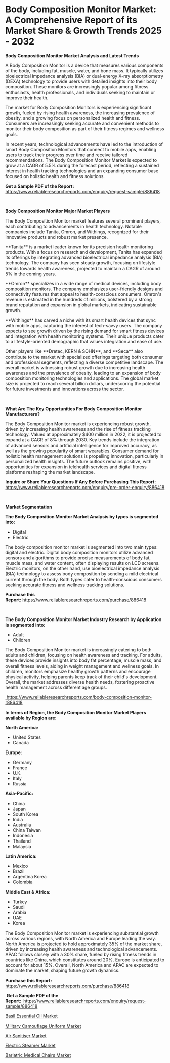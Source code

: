 <p><h1>Body Composition Monitor Market: A Comprehensive Report of its Market Share & Growth Trends 2025 - 2032</h1></p><p><strong>Body Composition Monitor Market Analysis and Latest Trends</strong></p>
<p><p>A Body Composition Monitor is a device that measures various components of the body, including fat, muscle, water, and bone mass. It typically utilizes bioelectrical impedance analysis (BIA) or dual-energy X-ray absorptiometry (DEXA) technology to provide users with detailed insights into their body composition. These monitors are increasingly popular among fitness enthusiasts, health professionals, and individuals seeking to maintain or improve their health.</p><p>The market for Body Composition Monitors is experiencing significant growth, fueled by rising health awareness, the increasing prevalence of obesity, and a growing focus on personalized health and fitness. Consumers are increasingly seeking accurate and convenient methods to monitor their body composition as part of their fitness regimes and wellness goals. </p><p>In recent years, technological advancements have led to the introduction of smart Body Composition Monitors that connect to mobile apps, enabling users to track their progress over time and receive tailored recommendations. The Body Composition Monitor Market is expected to grow at a CAGR of 5.5% during the forecast period, reflecting a sustained interest in health tracking technologies and an expanding consumer base focused on holistic health and fitness solutions.</p></p>
<p><strong>Get a Sample PDF of the Report:&nbsp;</strong> <a href="https://www.reliableresearchreports.com/enquiry/request-sample/886418?utm_campaign=32&utm_medium=2&utm_source=Github&utm_content=ia&utm_term=05022025&utm_id=body-composition-monitor">https://www.reliableresearchreports.com/enquiry/request-sample/886418</a></p>
<p>&nbsp;</p>
<p><strong>Body Composition Monitor Major Market Players</strong></p>
<p><p>The Body Composition Monitor market features several prominent players, each contributing to advancements in health technology. Notable companies include Tanita, Omron, and Withings, recognized for their innovative products and robust market presence.</p><p>**Tanita** is a market leader known for its precision health monitoring products. With a focus on research and development, Tanita has expanded its offerings by integrating advanced bioelectrical impedance analysis (BIA) technology. The company has seen steady growth, focusing on lifestyle trends towards health awareness, projected to maintain a CAGR of around 5% in the coming years.</p><p>**Omron** specializes in a wide range of medical devices, including body composition monitors. The company emphasizes user-friendly designs and connectivity features that appeal to health-conscious consumers. Omron's revenue is estimated in the hundreds of millions, bolstered by a strong brand reputation and expansion in global markets, indicating sustainable growth.</p><p>**Withings** has carved a niche with its smart health devices that sync with mobile apps, capturing the interest of tech-savvy users. The company expects to see growth driven by the rising demand for smart fitness devices and integration with health monitoring systems. Their unique products cater to a lifestyle-oriented demographic that values integration and ease of use.</p><p>Other players like **Dretec, KERN & SOHN**, and **Seca** also contribute to the market with specialized offerings targeting both consumer and professional segments, reflecting a diverse competitive landscape. The overall market is witnessing robust growth due to increasing health awareness and the prevalence of obesity, leading to an expansion of body composition monitoring technologies and applications. The global market size is projected to reach several billion dollars, underscoring the potential for future investments and innovations across the sector.</p></p>
<p>&nbsp;</p>
<p><strong>What Are The Key Opportunities For Body Composition Monitor Manufacturers?</strong></p>
<p><p>The Body Composition Monitor market is experiencing robust growth, driven by increasing health awareness and the rise of fitness tracking technology. Valued at approximately $400 million in 2022, it is projected to expand at a CAGR of 8% through 2030. Key trends include the integration of advanced sensors and artificial intelligence for improved accuracy, as well as the growing popularity of smart wearables. Consumer demand for holistic health management solutions is propelling innovation, particularly in personalized health insights. The future outlook remains positive, with opportunities for expansion in telehealth services and digital fitness platforms reshaping the market landscape.</p></p>
<p><strong>Inquire or Share Your Questions If Any Before Purchasing This Report:</strong> <a href="https://www.reliableresearchreports.com/enquiry/pre-order-enquiry/886418?utm_campaign=32&utm_medium=2&utm_source=Github&utm_content=ia&utm_term=05022025&utm_id=body-composition-monitor">https://www.reliableresearchreports.com/enquiry/pre-order-enquiry/886418</a></p>
<p>&nbsp;</p>
<p><strong>Market Segmentation</strong></p>
<p><strong>The Body Composition Monitor Market Analysis by types is segmented into:</strong></p>
<p><ul><li>Digital</li><li>Electric</li></ul></p>
<p><p>The body composition monitor market is segmented into two main types: digital and electric. Digital body composition monitors utilize advanced sensors and algorithms to provide precise measurements of body fat, muscle mass, and water content, often displaying results on LCD screens. Electric monitors, on the other hand, use bioelectrical impedance analysis (BIA) technology to assess body composition by sending a mild electrical current through the body. Both types cater to health-conscious consumers seeking accurate fitness and wellness tracking solutions.</p></p>
<p><strong>Purchase this Report:&nbsp;</strong><a href="https://www.reliableresearchreports.com/purchase/886418?utm_campaign=32&utm_medium=2&utm_source=Github&utm_content=ia&utm_term=05022025&utm_id=body-composition-monitor">https://www.reliableresearchreports.com/purchase/886418</a></p>
<p>&nbsp;</p>
<p><strong>The Body Composition Monitor Market Industry Research by Application is segmented into:</strong></p>
<p><ul><li>Adult</li><li>Children</li></ul></p>
<p><p>The Body Composition Monitor market is increasingly catering to both adults and children, focusing on health awareness and tracking. For adults, these devices provide insights into body fat percentage, muscle mass, and overall fitness levels, aiding in weight management and wellness goals. In children, monitors emphasize healthy growth patterns and encourage physical activity, helping parents keep track of their child's development. Overall, the market addresses diverse health needs, fostering proactive health management across different age groups.</p></p>
<p><a href="https://www.reliableresearchreports.com/body-composition-monitor-r886418?utm_campaign=32&utm_medium=2&utm_source=Github&utm_content=ia&utm_term=05022025&utm_id=body-composition-monitor">&nbsp;https://www.reliableresearchreports.com/body-composition-monitor-r886418</a></p>
<p><strong>In terms of Region, the Body Composition Monitor Market Players available by Region are:</strong></p>
<p>
    <p> <strong> North America: </strong>
        <ul>
            <li>United States</li>
            <li>Canada</li>
        </ul>
        </p> 
    <p> <strong> Europe: </strong>
        <ul>
            <li>Germany</li>
            <li>France</li>
            <li>U.K.</li>
            <li>Italy</li>
            <li>Russia</li>
        </ul>
        </p> 
    <p> <strong> Asia-Pacific: </strong>
        <ul>
            <li>China</li>
            <li>Japan</li>
            <li>South Korea</li>
            <li>India</li>
            <li>Australia</li>
            <li>China Taiwan</li>
            <li>Indonesia</li>
            <li>Thailand</li>
            <li>Malaysia</li>
        </ul>
        </p> 
    <p> <strong> Latin America: </strong>
        <ul>
            <li>Mexico</li>
            <li>Brazil</li>
            <li>Argentina Korea</li>
            <li>Colombia</li>
        </ul>
        </p> 
    <p> <strong> Middle East & Africa: </strong>
        <ul>
            <li>Turkey</li>
            <li>Saudi</li>
            <li>Arabia</li>
            <li>UAE</li>
            <li>Korea</li>
        </ul>
    </p>
    </p>
<p><p>The Body Composition Monitor market is experiencing substantial growth across various regions, with North America and Europe leading the way. North America is projected to hold approximately 35% of the market share, driven by increasing health awareness and technological advancements. APAC follows closely with a 30% share, fueled by rising fitness trends in countries like China, which constitutes around 20%. Europe is anticipated to account for about 15%. Overall, North America and APAC are expected to dominate the market, shaping future growth dynamics.</p></p>
<p><strong>Purchase this Report: </strong><a href="https://www.reliableresearchreports.com/purchase/886418?utm_campaign=32&utm_medium=2&utm_source=Github&utm_content=ia&utm_term=05022025&utm_id=body-composition-monitor">https://www.reliableresearchreports.com/purchase/886418</a></p>
<p>&nbsp;<strong>Get a Sample PDF of the Report:&nbsp;&nbsp;</strong><a href="https://www.reliableresearchreports.com/enquiry/request-sample/886418?utm_campaign=32&utm_medium=2&utm_source=Github&utm_content=ia&utm_term=05022025&utm_id=body-composition-monitor">https://www.reliableresearchreports.com/enquiry/request-sample/886418</a></p>
<p><strong></strong></p>
<p><p><a href="https://github.com/bensemilia864/Market-Research-Report-List-1/blob/main/basil-essential-oil-market.md?utm_campaign=32&utm_medium=2&utm_source=Github&utm_content=ia&utm_term=05022025&utm_id=body-composition-monitor">Basil Essential Oil Market</a></p><p><a href="https://github.com/arnoldannice0/Market-Research-Report-List-1/blob/main/military-camouflage-uniform-market.md?utm_campaign=32&utm_medium=2&utm_source=Github&utm_content=ia&utm_term=05022025&utm_id=body-composition-monitor">Military Camouflage Uniform Market</a></p><p><a href="https://github.com/pimanoruman/Market-Research-Report-List-1/blob/main/air-sanitiser-market.md?utm_campaign=32&utm_medium=2&utm_source=Github&utm_content=ia&utm_term=05022025&utm_id=body-composition-monitor">Air Sanitiser Market</a></p><p><a href="https://github.com/gerdabatiskzv9/Market-Research-Report-List-1/blob/main/electric-steamer-market.md?utm_campaign=32&utm_medium=2&utm_source=Github&utm_content=ia&utm_term=05022025&utm_id=body-composition-monitor">Electric Steamer Market</a></p><p><a href="https://github.com/sungbruington660/Market-Research-Report-List-1/blob/main/bariatric-medical-chairs-market.md?utm_campaign=32&utm_medium=2&utm_source=Github&utm_content=ia&utm_term=05022025&utm_id=body-composition-monitor">Bariatric Medical Chairs Market</a></p></p>